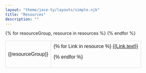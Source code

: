```yaml
---
layout: "theme/jace-ty/layouts/simple.njk"
title: "Resources"
description: ""
---
```


<style>
table {
  font-family: arial, sans-serif;
  border-collapse: collapse;
  width: 100%;
}

td, th {
  border: 1px solid #dddddd;
  text-align: left;
  padding: 8px;
}

tr:nth-child(even) {
  background-color: #dddddd;
}
</style>

<table>
<tbody>
{% for resourceGroup, resource in resources %}
  <tr>

  <td>{{resourceGroup}}</td>
  <td>
{% for Link in resource %}
<a href="{{Link.link}}">{{Link.text}}</a><br/>

{% endfor %}
</td>
</tr>
{% endfor %}
</tbody>
</table>

